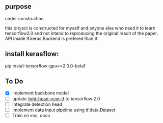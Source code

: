 ## purpose
under construction

this project is constructed for myself and anyone else who need it to learn tensorflow2.0 and not intend to reproducing the original result of the paper. API inside tf.keras.Backend is prefered than tf.

## install kerasflow:
pip install tensorflow-gpu==2.0.0-beta1



## To Do
- [x] implement backbone model
- [ ] update [light-head-rcnn-tf](https://github.com/Stick-To/light-head-rcnn-tensorflow) to tensorflow 2.0
- [ ] integrate detection head
- [ ] Implement data input pipeline using tf.data.Dataset
- [ ] Train on voc, coco
